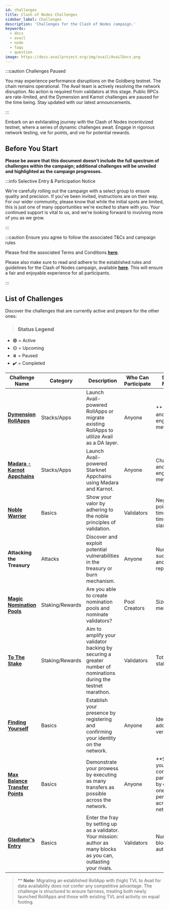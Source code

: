```yaml
---
id: challenges
title: Clash of Nodes Challenges
sidebar_label: Challenges
description: 'Challenges for the Clash of Nodes campaign.'
keywords:
  - docs
  - avail
  - node
  - faqs
  - question
image: https://docs.availproject.org/img/avail/AvailDocs.png
---
```


:::caution Challenges Paused

You may experience performance disruptions on the Goldberg testnet. The chain remains operational. The Avail team is actively resolving the network disruption. No action is required from validators at this stage. Public RPCs are rate-limited, and the Dymension and Karnot challenges are paused for the time being. Stay updated with our latest announcements.

:::

Embark on an exhilarating journey with the Clash of Nodes incentivized testnet, where a series of dynamic challenges await. Engage in rigorous network testing, vie for points, and vie for potential rewards.

## Before You Start

**Please be aware that this document doesn't include the full spectrum of challenges within the campaign; additional challenges will be unveiled and highlighted as the campaign progresses.**

:::info Selective Entry & Participation Notice

We're carefully rolling out the campaign with a select group to ensure quality and precision. If you've been invited, instructions are on their way. For our wider community, please know that while the initial spots are limited, this is just one of many opportunities we're excited to share with you. Your continued support is vital to us, and we're looking forward to involving more of you as we grow.

:::

:::caution Ensure you agree to follow the associated T&Cs and campaign rules

Please find the associated Terms and Conditions **[<ins>here</ins>](/docs/clash-of-nodes/toc.md)**.

Please also make sure to read and adhere to the established rules and guidelines for the Clash of Nodes campaign,
available **[<ins>here</ins>](/docs/clash-of-nodes/rules.md)**.
This will ensure a fair and enjoyable experience for all participants.

:::

## List of Challenges

Discover the challenges that are currently active and prepare for the other ones:

> ### Status Legend

- 🟢 = Active
- 🟡 = Upcoming
- ⏸️ = Paused
- ✔️ = Completed

| Challenge Name                                                             | Category        | Description                                                                                                          | Who Can Participate | Scoring Metrics                                                                                  | Status |
| -------------------------------------------------------------------------- | --------------- | -------------------------------------------------------------------------------------------------------------------- | ------------------- | ------------------------------------------------------------------------------------------------ | :----: |
| **[<ins>Dymension RollApps</ins>](/clash-of-nodes/dymension/)**            | Stacks/Apps     | Launch Avail-powered RollApps or migrate existing RollApps to utilize Avail as a DA layer.                           | Anyone              | \*\* TVL rise and user engagement metrics                                                        |   🟢   |
| **[<ins>Madara - Karnot Appchains</ins>](/clash-of-nodes/madara-karnot/)** | Stacks/Apps     | Launch Avail-powered Starknet Appchains using Madara and Karnot.                                                     | Anyone              | Chain usage and user engagement metrics                                                          |   🟢   |
| **[<ins>Noble Warrior</ins>](/category/become-a-validator/)**              | Basics          | Show your valor by adhering to the noble principles of validation.                                                   | Validators          | Negative points for: times offline, times slashed                                                |   ✔️   |
| **Attacking the Treasury**                                                 | Attacks         | Discover and exploit potential vulnerabilities in the treasury or burn mechanism.                                    | Anyone              | Number of successes and failures reports                                                         |   🟢   |
| **[<ins>Magic Nomination Pools</ins>](/about/nomination-pools/)**          | Staking/Rewards | Are you able to create nomination pools and nominate validators?                                                     | Pool Creators       | Size of pool members                                                                             |   ✔️   |
| **[<ins>To The Stake</ins>](/operate/validator/staking/)**                 | Staking/Rewards | Aim to amplify your validator backing by securing a greater number of nominations during the testnet marathon.       | Validators          | Total amount staked                                                                              |   ✔️   |
| **[<ins>Finding Yourself</ins>](/about/identity/)**                        | Basics          | Establish your presence by registering and confirming your identity on the network.                                  | Anyone              | Identities added and verified                                                                    |   ✔️   |
| **[<ins>Max Balance Transfer Points</ins>](/about/balance-transfers)**     | Basics          | Demonstrate your prowess by executing as many transfers as possible across the network.                              | Anyone              | \*\*Showcase your consistent participation by executing one transfer per day across the network. |   ✔️   |
| **[<ins>Gladiator's Entry</ins>](/category/become-a-validator/)**          | Basics          | Enter the fray by setting up as a validator. Your mission: author as many blocks as you can, outlasting your rivals. | Validators          | Number of blocks authored                                                                        |   ✔️   |

> \*\* **Note:** Migrating an established RollApp with (high) TVL to Avail for data availability does not confer any competitive advantage. The challenge is structured to ensure fairness, treating both newly launched RollApps and those with existing TVL and activity on equal footing.
